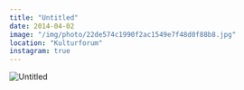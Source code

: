 ```yaml
---
title: "Untitled"
date: 2014-04-02
image: "/img/photo/22de574c1990f2ac1549e7f48d0f88b8.jpg"
location: "Kulturforum"
instagram: true
---
```


![Untitled](/img/photo/22de574c1990f2ac1549e7f48d0f88b8.jpg)
